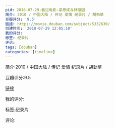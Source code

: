 ```yaml
---
pid: 2018-07-29-看过电影-梁思成与林徽因
简介: 2010 / 中国大陆 / 传记 爱情 纪录片 / 胡劲草
豆瓣评分: '9.5'
链接: https://movie.douban.com/subject/5332630/
创建时间: '2018-07-29 12:05:10'
我的评分:
标签: 纪录片
评论:
tags: [douban]
categories: [timeline]
---
```

简介:2010 / 中国大陆 / 传记 爱情 纪录片 / 胡劲草

豆瓣评分:9.5

[链接](https://movie.douban.com/subject/5332630/)

我的评分:

标签:纪录片

评论:

